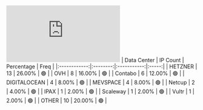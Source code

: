 ![Diagramm](https://github.com/obajay/StateSync-snapshots/blob/main/Projects/C4E/1/README.md)
| Data Center | IP Count | Percentage | Freq |
|:------------:|:--------:|:-----------:|:-----:|
| HETZNER | 13 | 26.00% | 🟢 |
| OVH | 8 | 16.00% | 🟢 |
| Contabo | 6 | 12.00% | 🟢 |
| DIGITALOCEAN | 4 | 8.00% | 🟢 |
| MEVSPACE | 4 | 8.00% | 🟢 |
| Netcup | 2 | 4.00% | 🟢 |
| IPAX | 1 | 2.00% | 🟢 |
| Scaleway | 1 | 2.00% | 🟢 |
| Vultr | 1 | 2.00% | 🟢 |
| OTHER | 10 | 20.00% | 🟢 |